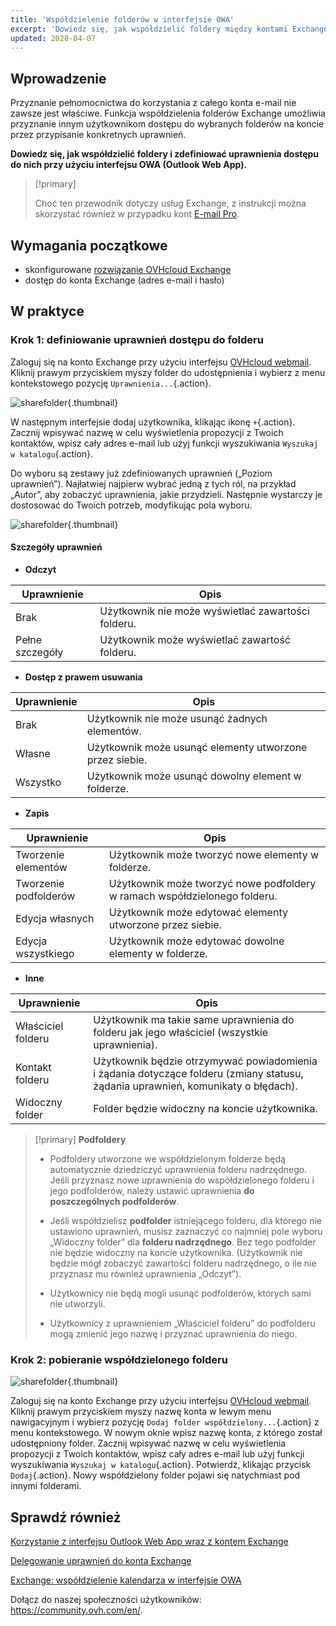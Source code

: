 ```yaml
---
title: 'Współdzielenie folderów w interfejsie OWA'
excerpt: 'Dowiedz się, jak współdzielić foldery między kontami Exchange'
updated: 2020-04-07
---
```



## Wprowadzenie

Przyznanie pełnomocnictwa do korzystania z całego konta e-mail nie zawsze jest właściwe. Funkcja współdzielenia folderów Exchange umożliwia przyznanie innym użytkownikom dostępu do wybranych folderów na koncie przez przypisanie konkretnych uprawnień.

**Dowiedz się, jak współdzielić foldery i zdefiniować uprawnienia dostępu do nich przy użyciu interfejsu OWA (Outlook Web App).**

> [!primary]
>
> Choć ten przewodnik dotyczy usług Exchange, z instrukcji można skorzystać również w przypadku kont [E-mail Pro](https://www.ovhcloud.com/pl/emails/email-pro/).
>


## Wymagania początkowe

- skonfigurowane [rozwiązanie OVHcloud Exchange](https://www.ovhcloud.com/pl/emails/hosted-exchange/)
- dostęp do konta Exchange (adres e-mail i hasło)


## W praktyce

### Krok 1: definiowanie uprawnień dostępu do folderu

Zaloguj się na konto Exchange przy użyciu interfejsu [OVHcloud webmail](https://www.ovh.pl/mail/). Kliknij prawym przyciskiem myszy folder do udostępnienia i wybierz z menu kontekstowego pozycję `Uprawnienia...`{.action}.

![sharefolder](images/exchange-folder-step1.png){.thumbnail}

W następnym interfejsie dodaj użytkownika, klikając ikonę `+`{.action}. Zacznij wpisywać nazwę w celu wyświetlenia propozycji z Twoich kontaktów, wpisz cały adres e-mail lub użyj funkcji wyszukiwania `Wyszukaj w katalogu`{.action}.

Do wyboru są zestawy już zdefiniowanych uprawnień („Poziom uprawnień”). Najłatwiej najpierw wybrać jedną z tych ról, na przykład „Autor”, aby zobaczyć uprawnienia, jakie przydzieli. Następnie wystarczy je dostosować do Twoich potrzeb, modyfikując pola wyboru.

![sharefolder](images/exchange-folder-step2aag.gif){.thumbnail}

#### Szczegóły uprawnień

- **Odczyt**

|Uprawnienie|Opis|
|---|---|
|Brak|Użytkownik nie może wyświetlać zawartości folderu.|
|Pełne szczegóły|Użytkownik może wyświetlać zawartość folderu.|


- **Dostęp z prawem usuwania**

|Uprawnienie|Opis|
|---|---|
|Brak|Użytkownik nie może usunąć żadnych elementów.|
|Własne|Użytkownik może usunąć elementy utworzone przez siebie.|
|Wszystko|Użytkownik może usunąć dowolny element w folderze.|


- **Zapis**

|Uprawnienie|Opis|
|---|---|
|Tworzenie elementów|Użytkownik może tworzyć nowe elementy w folderze.|
|Tworzenie podfolderów|Użytkownik może tworzyć nowe podfoldery w ramach współdzielonego folderu.|
|Edycja własnych|Użytkownik może edytować elementy utworzone przez siebie.|
|Edycja wszystkiego|Użytkownik może edytować dowolne elementy w folderze.|


- **Inne**

|Uprawnienie|Opis|
|---|---|
|Właściciel folderu|Użytkownik ma takie same uprawnienia do folderu jak jego właściciel (wszystkie uprawnienia).|
|Kontakt folderu|Użytkownik będzie otrzymywać powiadomienia i żądania dotyczące folderu (zmiany statusu, żądania uprawnień, komunikaty o błędach).|
|Widoczny folder|Folder będzie widoczny na koncie użytkownika.|

> [!primary]
>**Podfoldery**
> 
> - Podfoldery utworzone we współdzielonym folderze będą automatycznie dziedziczyć uprawnienia folderu nadrzędnego. Jeśli przyznasz nowe uprawnienia do współdzielonego folderu i jego podfolderów, należy ustawić uprawnienia **do poszczególnych podfolderów**.
> 
> - Jeśli współdzielisz **podfolder** istniejącego folderu, dla którego nie ustawiono uprawnień, musisz zaznaczyć co najmniej pole wyboru „Widoczny folder” dla **folderu nadrzędnego**. Bez tego podfolder nie będzie widoczny na koncie użytkownika. (Użytkownik nie będzie mógł zobaczyć zawartości folderu nadrzędnego, o ile nie przyznasz mu również uprawnienia „Odczyt”).
> 
> - Użytkownicy nie będą mogli usunąć podfolderów, których sami nie utworzyli.
> 
> - Użytkownicy z uprawnieniem „Właściciel folderu” do podfolderu mogą zmienić jego nazwę i przyznać uprawnienia do niego.
>


### Krok 2: pobieranie współdzielonego folderu

![sharefolder](images/exchange-folder-step3.png){.thumbnail}

Zaloguj się na konto Exchange przy użyciu interfejsu [OVHcloud webmail](https://www.ovh.pl/mail/). Kliknij prawym przyciskiem myszy nazwę konta w lewym menu nawigacyjnym i wybierz pozycję `Dodaj folder współdzielony...`{.action} z menu kontekstowego. W nowym oknie wpisz nazwę konta, z którego został udostępniony folder. Zacznij wpisywać nazwę w celu wyświetlenia propozycji z Twoich kontaktów, wpisz cały adres e-mail lub użyj funkcji wyszukiwania `Wyszukaj w katalogu`{.action}. Potwierdź, klikając przycisk `Dodaj`{.action}. Nowy współdzielony folder pojawi się natychmiast pod innymi folderami.


## Sprawdź również

[Korzystanie z interfejsu Outlook Web App wraz z kontem Exchange](/pages/web_cloud/email_and_collaborative_solutions/using_the_outlook_web_app_webmail/email_owa)

[Delegowanie uprawnień do konta Exchange](/pages/web_cloud/email_and_collaborative_solutions/microsoft_exchange/feature_delegation)

[Exchange: współdzielenie kalendarza w interfejsie OWA](/pages/web_cloud/email_and_collaborative_solutions/using_the_outlook_web_app_webmail/owa_calendar_sharing)

Dołącz do naszej społeczności użytkowników: <https://community.ovh.com/en/>.
